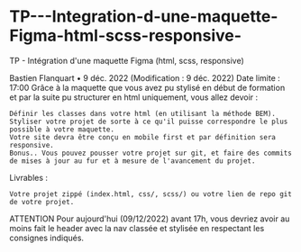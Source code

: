 # TP---Integration-d-une-maquette-Figma-html-scss-responsive-
TP - Intégration d'une maquette Figma (html, scss, responsive)

Bastien Flanquart
•
9 déc. 2022 (Modification : 9 déc. 2022)
Date limite : 17:00
Grâce à la maquette que vous avez pu stylisé en début de formation et par la suite pu structurer en html uniquement, vous allez devoir :

    Définir les classes dans votre html (en utilisant la méthode BEM).
    Styliser votre projet de sorte à ce qu'il puisse correspondre le plus possible à votre maquette.
    Votre site devra être conçu en mobile first et par définition sera responsive.
    Bonus.. Vous pouvez pousser votre projet sur git, et faire des commits de mises à jour au fur et à mesure de l'avancement du projet.

Livrables :

    Votre projet zippé (index.html, css/, scss/) ou votre lien de repo git de votre projet.



ATTENTION
Pour aujourd'hui (09/12/2022) avant 17h, vous devriez avoir au moins fait le header avec la nav classée et stylisée en respectant les consignes indiqués.
